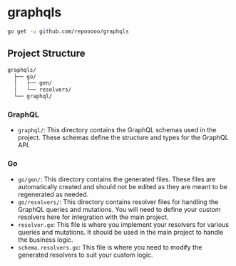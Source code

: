 # graphqls

```bash
go get -u github.com/repooooo/graphqls
```

## Project Structure

```bash
graphqls/
  ├── go/
  │   ├── gen/
  │   └── resolvers/
  └── graphql/
```

### GraphQL
- `graphql/`: This directory contains the GraphQL schemas used in the project. These schemas define the structure and types for the GraphQL API.

### Go
- `go/gen/`: This directory contains the generated files. These files are automatically created and should not be edited as they are meant to be regenerated as needed.
- `go/resolvers/`: This directory contains resolver files for handling the GraphQL queries and mutations. You will need to define your custom resolvers here for integration with the main project.
- `resolver.go`: This file is where you implement your resolvers for various queries and mutations. It should be used in the main project to handle the business logic.
- `schema.resolvers.go`: This file is where you need to modify the generated resolvers to suit your custom logic.
